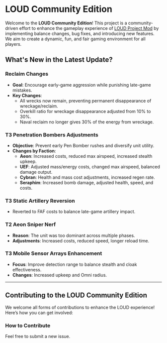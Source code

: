 # LOUD Community Edition

Welcome to the **LOUD Community Edition**! This project is a community-driven effort to enhance the gameplay experience of [LOUD Project Mod](https://github.com/LOUD-Project/Git-LOUD) by implementing balance changes, bug fixes, and introducing new features. We aim to create a dynamic, fun, and fair gaming environment for all players.

## What's New in the Latest Update?

### Reclaim Changes
- **Goal**: Encourage early-game aggression while punishing late-game mistakes.
- **Key Changes**:
  - All wrecks now remain, preventing permanent disappearance of wreckage/reclaim.
  - Overkill ratio for wreckage disappearance adjusted from 10% to 30%.
  - Naval reclaim no longer gives 30% of the energy from wreckage.

### T3 Penetration Bombers Adjustments
- **Objective**: Prevent early Pen Bomber rushes and diversify unit utility.
- **Changes by Faction**:
  - **Aeon**: Increased costs, reduced max airspeed, increased stealth upkeep.
  - **UEF**: Adjusted mass/energy costs, changed max airspeed, balanced damage output.
  - **Cybran**: Health and mass cost adjustments, increased regen rate.
  - **Seraphim**: Increased bomb damage, adjusted health, speed, and costs.

### T3 Static Artillery Reversion
- Reverted to FAF costs to balance late-game artillery impact.

### T2 Aeon Sniper Nerf
- **Reason**: The unit was too dominant across multiple phases.
- **Adjustments**: Increased costs, reduced speed, longer reload time.

### T3 Mobile Sensor Arrays Enhancement
- **Focus**: Improve detection range to balance stealth and cloak effectiveness.
- **Changes**: Increased upkeep and Omni radius.

---

## Contributing to the LOUD Community Edition

We welcome all forms of contributions to enhance the LOUD experience! Here’s how you can get involved:

### How to Contribute

Feel free to submit a new issue.
